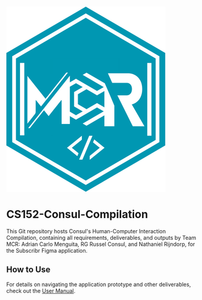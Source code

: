 ![MCR Logo](/Part%201/MCR_logo.png)

# CS152-Consul-Compilation
This Git repository hosts Consul's Human-Computer Interaction Compilation, containing all requirements, deliverables, and outputs by Team MCR: Adrian Carlo Menguita, RG Russel Consul, and Nathaniel Rijndorp, for the Subscribr Figma application.

## How to Use
For details on navigating the application prototype and other deliverables, check out the [User Manual](USER_MANUAL.md).
